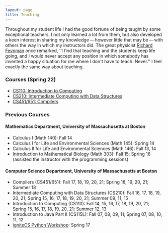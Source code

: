 ```yaml
---
layout: page
title: Teaching
---
```


Throughout my student life I had the good fortune of being taught by some exceptional teachers. I not only learned a lot from them, but also developed a keen interest in sharing my knowledge — however little that may be — with others the way in which my instructors did. The great physicist [Richard Feynman](http://en.wikipedia.org/wiki/Richard_Feynman) once remarked, ‘‘I find that teaching and the students keep life going, and I would never accept any position in which somebody has invented a happy situation for me where I don't have to teach. Never.’’ I feel exactly the same way about teaching.


### Courses (Spring 22)

- [CS110: Introduction to Computing](http://www.swamiiyer.net/cs110/)
- [CS210: Intermediate Computing with Data Structures](http://www.swamiiyer.net/cs210/)
- [CS451/651: Compilers](http://www.swamiiyer.net/cs451/)

### Previous Courses

#### Mathematics Department, University of Massachusetts at Boston

- Calculus I (Math 140): Fall 14
- Calculus I for Life and Environmental Sciences (Math 145): Spring 14
- Calculus II for Life and Environmental Sciences (Math 146): Fall 13, 14
- Introduction to Mathematical Biology (Math 303): Fall 15; Spring 16 (assisted the instructor with the programming sessions)

#### Computer Science Department, University of Massachusetts at Boston

- Compilers (CS451/651): Fall 17, 18, 19, 20, 21; Spring 18, 19, 20, 21; Summer 18
- Intermediate Computing with Data Structures (CS210): Fall 16, 17, 18, 19, 20, 21; Spring 15, 16, 17, 18, 19, 20, 21; Summer 09, 11, 15
- Introduction to Computing (CS110): Fall 14, 15, 16, 17, 18, 19, 20, 21; Spring 15, 16, 17, 18, 19, 20, 21; Summer 12, 13
- Introduction to Java Part II (CS115L): Fall 07, 08, 09, 11; Spring 07, 08, 10, 11, 12
- [igniteCS Python Workshop](https://ignitecs.withgoogle.com/): Spring 17
